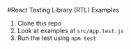 #React Testing Library (RTL) Examples
1. Clone this repo
2. Look at examples at `src/App.test.js`
3. Run the test using `npm test`